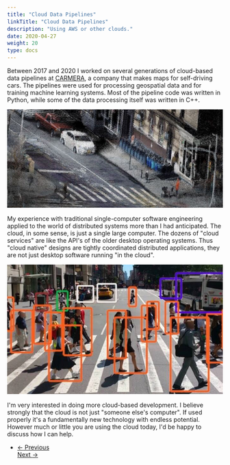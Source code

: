 ```yaml
---
title: "Cloud Data Pipelines"
linkTitle: "Cloud Data Pipelines"
description: "Using AWS or other clouds."
date: 2020-04-27
weight: 20
type: docs
---
```


Between 2017 and 2020 I worked on several generations of cloud-based data
pipelines at [CARMERA](https://carmera.com), a company that makes maps for
self-driving cars. The pipelines were used for processing geospatial data and
for training machine learning systems. Most of the pipeline code was written in
Python, while some of the data processing itself was written in C++. 


![Carmera 1](carmera-1.jpg)

My experience with traditional single-computer software engineering applied to
the world of distributed systems more than I had anticipated. The cloud, in some
sense, is just a single large computer. The dozens of "cloud services" are like
the API's of the older desktop operating systems. Thus "cloud native" designs
are tightly coordinated distributed applications, they are not just desktop
software running "in the cloud".

![Carmera 2](carmera-2.jpg)

I'm very interested in doing more cloud-based development. I believe strongly
that the cloud is not just "someone else's computer". If used properly it's a
fundamentally new technology with endless potential. However much or little you
are using the cloud today, I'd be happy to discuss how I can help.

<ul class="list-unstyled d-flex justify-content-between align-items-center mb-0 pt-5">
  <li>
    <a href="/about/cad/" class="btn btn-primary "><span class="mr-1">←</span> Previous</a>
  </li>
    <a href="/about/neuroscience/" class="btn btn-primary ">Next <span class="ml-1">→</span></a>
  </li>
</ul>
